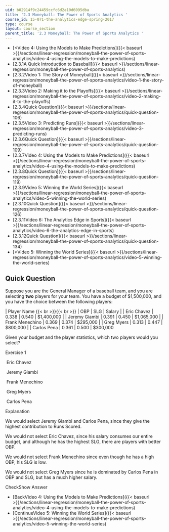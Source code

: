 ```yaml
---
uid: b02914f9c24459ccfc6d2a10d6095dba
title: '2.3 Moneyball: The Power of Sports Analytics '
course_id: 15-071-the-analytics-edge-spring-2017
type: course
layout: course_section
parent_title: '2.3 Moneyball: The Power of Sports Analytics '
---
```


*   [<Video 4: Using the Models to Make Predictions]({{< baseurl >}}/sections/linear-regression/moneyball-the-power-of-sports-analytics/video-4-using-the-models-to-make-predictions)
*   [2.3.1A Quick Introduction to Baseball]({{< baseurl >}}/sections/linear-regression/moneyball-the-power-of-sports-analytics)
*   [2.3.2Video 1: The Story of Moneyball]({{< baseurl >}}/sections/linear-regression/moneyball-the-power-of-sports-analytics/video-1-the-story-of-moneyball)
*   [2.3.3Video 2: Making it to the Playoffs]({{< baseurl >}}/sections/linear-regression/moneyball-the-power-of-sports-analytics/video-2-making-it-to-the-playoffs)
*   [2.3.4Quick Question]({{< baseurl >}}/sections/linear-regression/moneyball-the-power-of-sports-analytics/quick-question-106)
*   [2.3.5Video 3: Predicting Runs]({{< baseurl >}}/sections/linear-regression/moneyball-the-power-of-sports-analytics/video-3-predicting-runs)
*   [2.3.6Quick Question]({{< baseurl >}}/sections/linear-regression/moneyball-the-power-of-sports-analytics/quick-question-109)
*   [2.3.7Video 4: Using the Models to Make Predictions]({{< baseurl >}}/sections/linear-regression/moneyball-the-power-of-sports-analytics/video-4-using-the-models-to-make-predictions)
*   [2.3.8Quick Question]({{< baseurl >}}/sections/linear-regression/moneyball-the-power-of-sports-analytics/quick-question-119)
*   [2.3.9Video 5: Winning the World Series]({{< baseurl >}}/sections/linear-regression/moneyball-the-power-of-sports-analytics/video-5-winning-the-world-series)
*   [2.3.10Quick Question]({{< baseurl >}}/sections/linear-regression/moneyball-the-power-of-sports-analytics/quick-question-126)
*   [2.3.11Video 6: The Analytics Edge in Sports]({{< baseurl >}}/sections/linear-regression/moneyball-the-power-of-sports-analytics/video-6-the-analytics-edge-in-sports)
*   [2.3.12Quick Question]({{< baseurl >}}/sections/linear-regression/moneyball-the-power-of-sports-analytics/quick-question-134)
*   [\>Video 5: Winning the World Series]({{< baseurl >}}/sections/linear-regression/moneyball-the-power-of-sports-analytics/video-5-winning-the-world-series)

Quick Question
--------------

Suppose you are the General Manager of a baseball team, and you are selecting **two** players for your team. You have a budget of $1,500,000, and you have the choice between the following players:

| Player Name {{< br >}}{{< br >}}  | OBP | SLG | Salary |
| Eric Chavez | 0.338 | 0.540 | $1,400,000 |
| Jeremy Giambi | 0.391 | 0.450 | $1,065,000 |
| Frank Menechino | 0.369 | 0.374 | $295,000 |
| Greg Myers | 0.313 | 0.447 | $800,000 |
| Carlos Pena | 0.361 | 0.500 | $300,000 

Given your budget and the player statistics, which two players would you select?

Exercise 1

&nbsp;Eric Chavez&nbsp;

&nbsp;Jeremy Giambi&nbsp;

&nbsp;Frank Menechino&nbsp;

&nbsp;Greg Myers&nbsp;

&nbsp;Carlos Pena&nbsp;

Explanation

We would select Jeremy Giambi and Carlos Pena, since they give the highest contribution to Runs Scored.

We would not select Eric Chavez, since his salary consumes our entire budget, and although he has the highest SLG, there are players with better OBP.

We would not select Frank Menechino since even though he has a high OBP, his SLG is low.

We would not select Greg Myers since he is dominated by Carlos Pena in OBP and SLG, but has a much higher salary.

CheckShow Answer

*   [BackVideo 4: Using the Models to Make Predictions]({{< baseurl >}}/sections/linear-regression/moneyball-the-power-of-sports-analytics/video-4-using-the-models-to-make-predictions)
*   [ContinueVideo 5: Winning the World Series]({{< baseurl >}}/sections/linear-regression/moneyball-the-power-of-sports-analytics/video-5-winning-the-world-series)